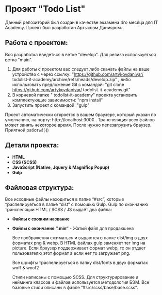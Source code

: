 # Проэкт "Todo List"

Данный репозиторий был создан в качестве экзамена 4го месяца для IT Academy. Проект был разработан Артыковм Данияром.

## Работа с проектом:

Вся разработка введеться в ветке "develop". Для релиза используеться ветка "main".

1. Для работы с проектом вас следует либо скачать файлы на ваше устройство с через ссылку:
   "https://github.com/artykovdaniyar/
   todolist-it-academy/archive/refs/heads/develop.zip" , либо использовать предложение Git c командой:
   "git clone https://github.com/artykovdaniyar/
   todolist-it-academy.git"
2. В корневой папке "
   todolist-it-academy" проекта установить комплектующие зависимости:
   "npm install"
3. Запустить проект с командой:
   "gulp"

Проект автоматически откроется в вашем браузере, который указан по умолчанию, на порту: http://localhost:3000 .
Транспеляция всех файлов может занять некоторое время. После нужно пепезагрузить браузер.
Приятной работы! )))

## Детали проекта:

- **HTML**
- **CSS (SCSS)**
- **JavaScript (Native, Jquery & Magnificp Popup)**
- **Gulp**

## Файловая структура:

Все исходные файлы находиться в папке “#src”, которые траcпелируеться в папке “dist” с помощью Gulp. Gulp по окончанию транспеляции HTML / SCSS / JS выдаёт два файла:

- **Файлы с схожим название**
- **Файлы с окончание “.min”** - Жатый файл для прoдакшена

  Все изображения сжиматься и выдаются в папке dist/img в двух форматах png & webp. В HTML файлах gulp заменяет тег img на picture. Если браузер поддерживает формат webp, то он отдает пользователю этот формат а если нет то загружает png.

  Все шрифты траспелируеться в папку dist/fonts в двух форматах woff & woof2

  Стили написаны с помощью SCSS. Для структурирование и нейминга классов и файлов используется методология БЭМ. Все базовые стили описаны в файле “#src/scss/base/base.scss”.
